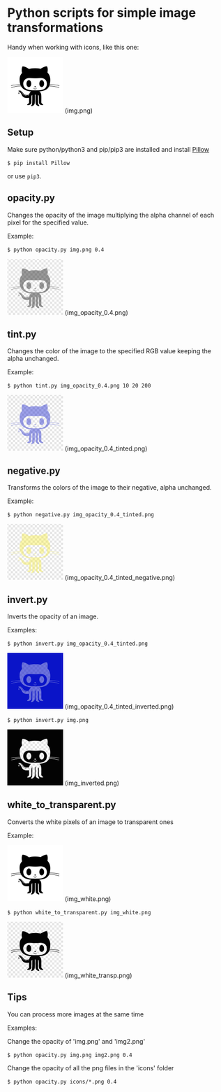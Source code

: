 # Python scripts for simple image transformations
Handy when working with icons, like this one:

![img.png](example-imgs/img.png) (img.png)

## Setup
Make sure python/python3 and pip/pip3 are installed and install [Pillow](https://pillow.readthedocs.io/)

    $ pip install Pillow

or use `pip3`.

## opacity.py
Changes the opacity of the image multiplying the alpha channel of each pixel for the specified value.

Example:

    $ python opacity.py img.png 0.4

![img_opacity_0.4.png](example-imgs/img_opacity_0.4.png) (img_opacity_0.4.png)

## tint.py
Changes the color of the image to the specified RGB value keeping the alpha unchanged.

Example:

    $ python tint.py img_opacity_0.4.png 10 20 200

![img_opacity_0.4_tinted.png](example-imgs/img_opacity_0.4_tinted.png) (img_opacity_0.4_tinted.png)

## negative.py
Transforms the colors of the image to their negative, alpha unchanged.

Example:

    $ python negative.py img_opacity_0.4_tinted.png

![img_opacity_0.4_tinted_negative.png](example-imgs/img_opacity_0.4_tinted_negative.png) (img_opacity_0.4_tinted_negative.png)

## invert.py
Inverts the opacity of an image.

Examples:

    $ python invert.py img_opacity_0.4_tinted.png

![img_opacity_0.4_tinted_inverted.png](example-imgs/img_opacity_0.4_tinted_inverted.png) (img_opacity_0.4_tinted_inverted.png)

    $ python invert.py img.png

![img_inverted.png](example-imgs/img_inverted.png) (img_inverted.png)

## white_to_transparent.py
Converts the white pixels of an image to transparent ones

Example:

![img_white.png](example-imgs/img_white.png) (img_white.png)

    $ python white_to_transparent.py img_white.png

![img_white_transp.png](example-imgs/img_white_transp.png) (img_white_transp.png)

## Tips
You can process more images at the same time

Examples:

Change the opacity of 'img.png' and 'img2.png'

    $ python opacity.py img.png img2.png 0.4

Change the opacity of all the png files in the 'icons' folder

    $ python opacity.py icons/*.png 0.4
